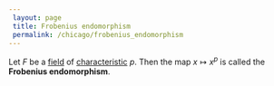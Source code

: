 ```yaml
---
 layout: page
 title: Frobenius endomorphism
 permalink: /chicago/frobenius_endomorphism
---
```

Let $F$ be a [field](https://mathgloss.github.io/MathGloss/chicago/field) of [characteristic](https://mathgloss.github.io/MathGloss/chicago/characteristic_of_a_field) $p$. Then the map $x\mapsto x^p$ is called the **Frobenius endomorphism**.
